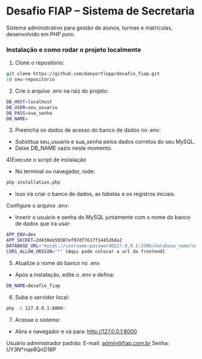 # Desafio FIAP – Sistema de Secretaria
Sistema administrativo para gestão de alunos, turmas e matrículas, desenvolvido em PHP puro.

### Instalação e como rodar o projeto localmente

1) Clone o repositório:

```zsh
git clone https://github.com/danyortlepp/desafio_fiap.git
cd seu-repositorio
```

2) Crie o arquivo .env na raiz do projeto:
```zsh
DB_HOST=localhost
DB_USER=seu_usuario
DB_PASS=sua_senha
DB_NAME=
```

3) Preencha os dados de acesso do banco de dados no .env:
- Substitua seu_usuario e sua_senha pelos dados corretos do seu MySQL.
- Deixe DB_NAME vazio neste momento.

4)Execute o script de instalação
- No terminal ou navegador, rode:
```zsh
php installation.php
```
- Isso irá criar o banco de dados, as tabelas e os registros iniciais.

Configure o arquivo .env:
- Inserir o usuário e senha do MySQL juntamente com o nome do banco de dados que ira usar:
```zsh
APP_ENV=dev
APP_SECRET=2d430eb59387ef97df7617f144526da2
DATABASE_URL="mysql://username:password@127.0.0.1:3306/database_name?serverVersion=5.7"
CORS_ALLOW_ORIGIN="*" (Aqui pode colocar a url do frontend)
```

5) Atualize o nome do banco no .env
- Após a instalação, edite o .env e defina:
```zsh
DB_NAME=desafio_fiap
```

6) Suba o servidor local:
```zsh
php -S 127.0.0.1:8000:
```

7) Acesse o sistema:
- Abra o navegador e vá para: http://127.0.0.1:8000

Usuário administrador padrão:
E-mail: admin@fiap.com.br
Senha: UY3N*nqe8QnD18P

